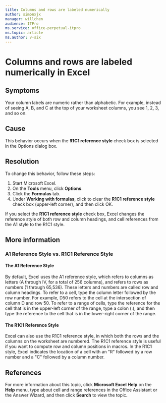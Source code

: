 ```yaml
---
title: Columns and rows are labeled numerically
author: simonxjx
manager: willchen
audience: ITPro
ms.service: office-perpetual-itpro
ms.topic: article
ms.author: v-six
---
```


# Columns and rows are labeled numerically in Excel

## Symptoms

Your column labels are numeric rather than alphabetic. For example, instead of seeing A, B, and C at the top of your worksheet columns, you see 1, 2, 3, and so on.

## Cause

This behavior occurs when the **R1C1 reference style** check box is selected in the Options dialog box.

## Resolution

To change this behavior, follow these steps:

1. Start Microsoft Excel.
2. On the **Tools** menu, click **Options**.
3. Click the **Formulas** tab.
4. Under **Working with formulas**, click to clear the **R1C1 reference style** check box (upper-left corner), and then click OK.

If you select the **R1C1 reference style** check box, Excel changes the reference style of both row and column headings, and cell references from the A1 style to the R1C1 style.

## More information

### A1 Reference Style vs. R1C1 Reference Style

#### The A1 Reference Style

By default, Excel uses the A1 reference style, which refers to columns as letters (A through IV, for a total of 256 columns), and refers to rows as numbers (1 through 65,536). These letters and numbers are called row and column headings. To refer to a cell, type the column letter followed by the row number. For example, D50 refers to the cell at the intersection of column D and row 50. To refer to a range of cells, type the reference for the cell that is in the upper-left corner of the range, type a colon (:), and then type the reference to the cell that is in the lower-right corner of the range.

#### The R1C1 Reference Style

Excel can also use the R1C1 reference style, in which both the rows and the columns on the worksheet are numbered. The R1C1 reference style is useful if you want to compute row and column positions in macros. In the R1C1 style, Excel indicates the location of a cell with an "R" followed by a row number and a "C" followed by a column number.

## References

For more information about this topic, click **Microsoft Excel Help** on the **Help** menu, type about cell and range references in the Office Assistant or the Answer Wizard, and then click **Search** to view the topic.
